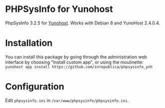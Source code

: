 # PHPSysInfo for Yunohost

PhpSysInfo 3.2.5 for [Yunohost](http://yunohost.org/). Works with Debian 8 and YunoHost 2.4.0.4.

# Installation
You can install this package by going through the administration web interface by choosing "Install custom app", or using the moulinette:
`yunohost app install https://github.com/inrepublica/phpsysinfo_ynh`

# Configuration
Edit `phpsysinfo.ini` in `/var/www/phpsysinfo/phpsysinfo.ini`.
